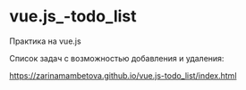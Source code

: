 # vue.js_-todo_list

Практика на vue.js

Список задач с возможностью добавления и удаления:

https://zarinamambetova.github.io/vue.js-todo_list/index.html